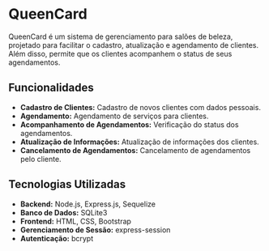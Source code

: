# QueenCard

QueenCard é um sistema de gerenciamento para salões de beleza, projetado para facilitar o cadastro, atualização e agendamento de clientes. Além disso, permite que os clientes acompanhem o status de seus agendamentos.

## Funcionalidades

- **Cadastro de Clientes:** Cadastro de novos clientes com dados pessoais.
- **Agendamento:** Agendamento de serviços para clientes.
- **Acompanhamento de Agendamentos:** Verificação do status dos agendamentos.
- **Atualização de Informações:** Atualização de informações dos clientes.
- **Cancelamento de Agendamentos:** Cancelamento de agendamentos pelo cliente.

## Tecnologias Utilizadas

- **Backend:** Node.js, Express.js, Sequelize
- **Banco de Dados:** SQLite3
- **Frontend:** HTML, CSS, Bootstrap
- **Gerenciamento de Sessão:** express-session
- **Autenticação:** bcrypt
